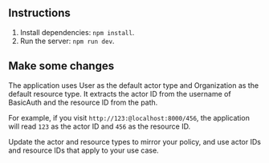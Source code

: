 ## Instructions
1. Install dependencies: `npm install`.
2. Run the server: `npm run dev`.
   
## Make some changes
The application uses User as the default actor type and Organization as the default resource type. It extracts the actor ID from the username of BasicAuth and the resource ID from the path.

For example, if you visit `http://123:@localhost:8000/456`, the application will read `123` as the actor ID and `456` as the resource ID.

Update the actor and resource types to mirror your policy, and use actor IDs and resource IDs that apply to your use case.